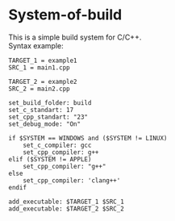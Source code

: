 # System-of-build

This is a simple build system for C/C++.\
Syntax example:
```
TARGET_1 = example1
SRC_1 = main1.cpp

TARGET_2 = example2
SRC_2 = main2.cpp

set_build_folder: build
set_c_standart: 17
set_cpp_standart: "23"
set_debug_mode: "On"

if $SYSTEM == WINDOWS and ($SYSTEM != LINUX)
	set_c_compiler: gcc
	set_cpp_compiler: g++
elif ($SYSTEM != APPLE)
	set_cpp_compiler: "g++"
else
	set_cpp_compiler: 'clang++'
endif

add_executable: $TARGET_1 $SRC_1
add_executable: $TARGET_2 $SRC_2
```
